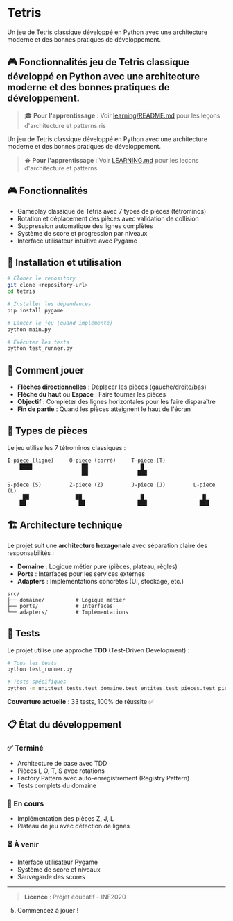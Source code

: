 # Tetris

Un jeu de Tetris classique développé en Python avec une architecture moderne et des bonnes pratiques de développement.

## 🎮 Fonctionnalités jeu de Tetris classique développé en Python avec une architecture moderne et des bonnes pratiques de développement.

> 🎓 **Pour l'apprentissage** : Voir [learning/README.md](learning/README.md) pour les leçons d'architecture et patterns.ris

Un jeu de Tetris classique développé en Python avec une architecture moderne et des bonnes pratiques de développement.

> � **Pour l'apprentissage** : Voir [LEARNING.md](LEARNING.md) pour les leçons d'architecture et patterns.

## 🎮 Fonctionnalités

- Gameplay classique de Tetris avec 7 types de pièces (tétrominos)
- Rotation et déplacement des pièces avec validation de collision
- Suppression automatique des lignes complètes
- Système de score et progression par niveaux
- Interface utilisateur intuitive avec Pygame

## 🚀 Installation et utilisation

```bash
# Cloner le repository
git clone <repository-url>
cd tetris

# Installer les dépendances
pip install pygame

# Lancer le jeu (quand implémenté)
python main.py

# Exécuter les tests
python test_runner.py
```

## 🎯 Comment jouer

- **Flèches directionnelles** : Déplacer les pièces (gauche/droite/bas)
- **Flèche du haut** ou **Espace** : Faire tourner les pièces  
- **Objectif** : Compléter des lignes horizontales pour les faire disparaître
- **Fin de partie** : Quand les pièces atteignent le haut de l'écran

## 🎲 Types de pièces

Le jeu utilise les 7 tétrominos classiques :

```
I-piece (ligne)     O-piece (carré)     T-piece (T)
    ████                ██                 █
                        ██                ███

S-piece (S)         Z-piece (Z)         J-piece (J)         L-piece (L)  
     ██               ██                   █                   █
    ██                 ██                 ███                 ███
```

## 🏗️ Architecture technique

Le projet suit une **architecture hexagonale** avec séparation claire des responsabilités :

- **Domaine** : Logique métier pure (pièces, plateau, règles)
- **Ports** : Interfaces pour les services externes
- **Adapters** : Implémentations concrètes (UI, stockage, etc.)

```
src/
├── domaine/          # Logique métier
├── ports/            # Interfaces
└── adapters/         # Implémentations
```

## 🧪 Tests

Le projet utilise une approche **TDD** (Test-Driven Development) :

```bash
# Tous les tests
python test_runner.py

# Tests spécifiques
python -m unittest tests.test_domaine.test_entites.test_pieces.test_piece_t -v
```

**Couverture actuelle** : 33 tests, 100% de réussite ✅

## 📋 État du développement

### ✅ Terminé
- Architecture de base avec TDD
- Pièces I, O, T, S avec rotations
- Factory Pattern avec auto-enregistrement (Registry Pattern)
- Tests complets du domaine

### 🔄 En cours  
- Implémentation des pièces Z, J, L
- Plateau de jeu avec détection de lignes

### ⏳ À venir
- Interface utilisateur Pygame
- Système de score et niveaux
- Sauvegarde des scores

---

> **Licence** : Projet éducatif - INF2020
5. Commencez à jouer !
